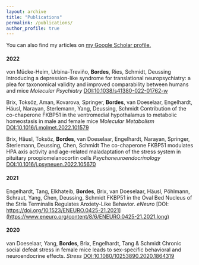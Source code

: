 ```yaml
---
layout: archive
title: "Publications"
permalink: /publications/
author_profile: true
---
```


  You can also find my articles on <u><a href="https://scholar.google.com/citations?user=T6pswigAAAAJ&hl=en&oi=ao">my Google Scholar profile</a>.</u>

#### 2022

von Mücke-Heim, Urbina-Treviño, **Bordes**, Ries, Schmidt, Deussing
Introducing a depression-like syndrome for translational neuropsychiatry: a plea for taxonomical validity and improved comparability between humans and mice *Molecular Psychiatry*
[DOI:10.1038/s41380-022-01762-w](https://www.nature.com/articles/s41380-022-01762-w)

Brix, Toksöz, Aman, Kovarova, Springer, **Bordes**, van Doeselaar, Engelhardt, Häusl, Narayan, Sterlemann, Yang, Deussing, Schmidt
Contribution of the co-chaperone FKBP51 in the ventromedial hypothalamus to metabolic homeostasis in male and female mice *Molecular Metabolism*
[DOI:10.1016/j.molmet.2022.101579](https://www.sciencedirect.com/science/article/pii/S221287782200148X?via%3Dihub)

Brix, Häusl, Toksöz, **Bordes**, van Doeselaar, Engelhardt, Narayan, Springer, Sterlemann, Deussing, Chen, Schmidt
The co-chaperone FKBP51 modulates HPA axis activity and age-related maladaptation of the stress system in pituitary proopiomelanocortin cells *Psychoneuroendocrinology*
[DOI:10.1016/j.psyneuen.2022.105670](https://www.sciencedirect.com/science/article/pii/S0306453022000117?via%3Dihub)

#### 2021

Engelhardt, Tang, Elkhateib, **Bordes**, Brix, van Doeselaar, Häusl, Pöhlmann, Schraut, Yang, Chen, Deussing, Schmidt
FKBP51 in the Oval Bed Nucleus of the Stria Terminalis Regulates Anxiety-Like Behavior. *eNeuro*
[DOI: https://doi.org/10.1523/ENEURO.0425-21.2021](https://www.eneuro.org/content/8/6/ENEURO.0425-21.2021.long)

#### 2020

van Doeselaar, Yang, **Bordes**, Brix, Engelhardt, Tang & Schmidt
Chronic social defeat stress in female mice leads to sex-specific behavioral and neuroendocrine effects. *Stress*
[DOI:10.1080/10253890.2020.1864319](https://www.tandfonline.com/doi/full/10.1080/10253890.2020.1864319)

